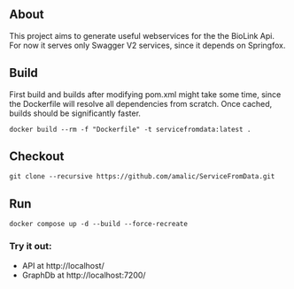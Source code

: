 ## About
This project aims to generate useful webservices for the the BioLink Api.
For now it serves only Swagger V2 services, since it depends on Springfox.
## Build
First build and builds after modifying pom.xml might take some time, since the Dockerfile will resolve all dependencies from scratch. Once cached, builds should be significantly faster.
```
docker build --rm -f "Dockerfile" -t servicefromdata:latest .
```
## Checkout
```
git clone --recursive https://github.com/amalic/ServiceFromData.git
```

## Run
```
docker compose up -d --build --force-recreate
```

### Try it out: 
- API at http://localhost/
- GraphDb at http://localhost:7200/
